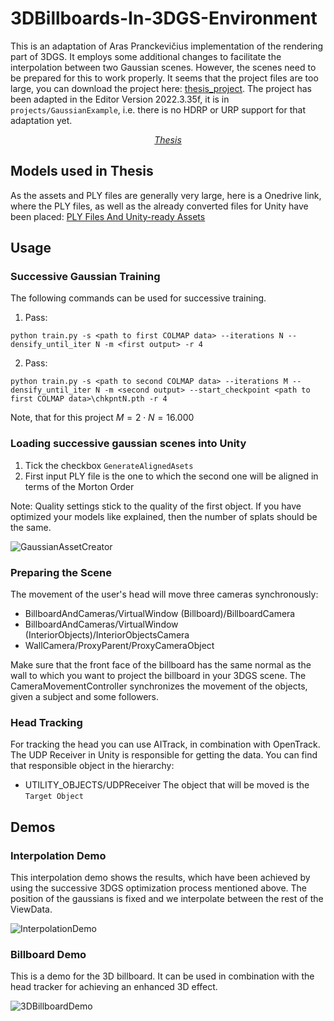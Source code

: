 # 3DBillboards-In-3DGS-Environment
This is an adaptation of Aras Pranckevičius implementation of the rendering part of 3DGS. It employs some additional changes to facilitate the interpolation between two Gaussian scenes. However, the scenes need to be prepared for this to work properly.
It seems that the project files are too large, you can download the project here: [thesis_project](https://1drv.ms/f/s!AjwojfWkJq7XhZJUJk92Xx8pWB1Jbw?e=8GhF5b). The project has been adapted in the Editor Version 2022.3.35f, it is in ```projects/GaussianExample```, i.e. there is no HDRP or URP support for that adaptation yet.

<p align="center">
  <a href="github_assets/"><i>Thesis</i></a>
</p>

## Models used in Thesis
As the assets and PLY files are generally very large, here is a Onedrive link, where the PLY files, as well as the already converted files for Unity have been placed:
[PLY Files And Unity-ready Assets](https://1drv.ms/f/s!AjwojfWkJq7XhZIPUx2OSIUwdERsJQ?e=JZdycG)

## Usage
### Successive Gaussian Training
The following commands can be used for successive training.
1. Pass:

```shell
python train.py -s <path to first COLMAP data> --iterations N --densify_until_iter N -m <first output> -r 4
```

2. Pass:
```shell
python train.py -s <path to second COLMAP data> --iterations M --densify_until_iter N -m <second output> --start_checkpoint <path to first COLMAP data>\chkpntN.pth -r 4
```
Note, that for this project $M=2\cdot N = 16.000$

### Loading successive gaussian scenes into Unity

1. Tick the checkbox ```GenerateAlignedAsets```
2. First input PLY file is the one to which the second one will be aligned in terms of the Morton Order

Note: Quality settings stick to the quality of the first object. If you have optimized your models like explained, then the number of splats should be the same.

![GaussianAssetCreator](github_assets/GaussianSplatCreator.png)

### Preparing the Scene

The movement of the user's head will move three cameras synchronously:
- BillboardAndCameras/VirtualWindow (Billboard)/BillboardCamera
- BillboardAndCameras/VirtualWindow (InteriorObjects)/InteriorObjectsCamera
- WallCamera/ProxyParent/ProxyCameraObject

Make sure that the front face of the billboard has the same normal as the wall to which you want to project the billboard in your 3DGS scene.
The CameraMovementController synchronizes the movement of the objects, given a subject and some followers.

### Head Tracking

For tracking the head you can use AITrack, in combination with OpenTrack. The UDP Receiver in Unity is responsible for getting the data.
You can find that responsible object in the hierarchy:
- UTILITY_OBJECTS/UDPReceiver
The object that will be moved is the ```Target Object```

## Demos
### Interpolation Demo

This interpolation demo shows the results, which have been achieved by using the successive 3DGS optimization process mentioned above. The position of the gaussians is fixed and we interpolate between the rest of the ViewData.

![InterpolationDemo](github_assets/interpolation_demo.gif)

### Billboard Demo

This is a demo for the 3D billboard. It can be used in combination with the head tracker for achieving an enhanced 3D effect.

![3DBillboardDemo](github_assets/3DBillboard_demo.gif)

